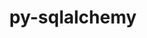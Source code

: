 ---
title: "py-sqlalchemy"
layout: cache
categories: [package, develop-2025-03-23]
meta: {"compilers": ["gcc@=11.4.0", "gcc@=7.5.0", "oneapi@=2024.2.1"], "num_specs": 5, "num_specs_by_stack": {"e4s": 1, "e4s-neoverse-v2": 1, "e4s-oneapi": 2, "radiuss": 1, "root": 5}, "oss": ["ubuntu18.04", "ubuntu22.04"], "platforms": ["linux"], "stacks": ["e4s", "e4s-neoverse-v2", "e4s-oneapi", "radiuss", "root"], "targets": ["neoverse_v2", "x86_64_v3"], "versions": ["1.4.49"]}
spec_details: [{"compiler": "gcc@=11.4.0", "hash": "3s6jd2cwkovpoubxzfzo7eol73fhrnjx", "os": "ubuntu22.04", "platform": "linux", "size": "-", "stacks": ["e4s", "root"], "target": "x86_64_v3", "variants": ["backend=none", "build_system=python_pip"], "versions": ["1.4.49"]}, {"compiler": "gcc@=11.4.0", "hash": "amcux4wtxbmmuetegoq54z646deaktm7", "os": "ubuntu22.04", "platform": "linux", "size": "-", "stacks": ["e4s-neoverse-v2", "root"], "target": "neoverse_v2", "variants": ["backend=none", "build_system=python_pip"], "versions": ["1.4.49"]}, {"compiler": "oneapi@=2024.2.1", "hash": "hhyh5nfz6y7mofnhidsluuvoczalnues", "os": "ubuntu22.04", "platform": "linux", "size": "-", "stacks": ["e4s-oneapi", "root"], "target": "x86_64_v3", "variants": ["backend=none", "build_system=python_pip"], "versions": ["1.4.49"]}, {"compiler": "gcc@=7.5.0", "hash": "mqcthcuzr7mhpzicfboibs2w5akqrzpt", "os": "ubuntu18.04", "platform": "linux", "size": "-", "stacks": ["radiuss", "root"], "target": "x86_64_v3", "variants": ["backend=none", "build_system=python_pip"], "versions": ["1.4.49"]}, {"compiler": "oneapi@=2024.2.1", "hash": "uescexqhgktyhgfhbur7zi5hfskyq3t5", "os": "ubuntu22.04", "platform": "linux", "size": "-", "stacks": ["e4s-oneapi", "root"], "target": "x86_64_v3", "variants": ["backend=none", "build_system=python_pip"], "versions": ["1.4.49"]}]
---
